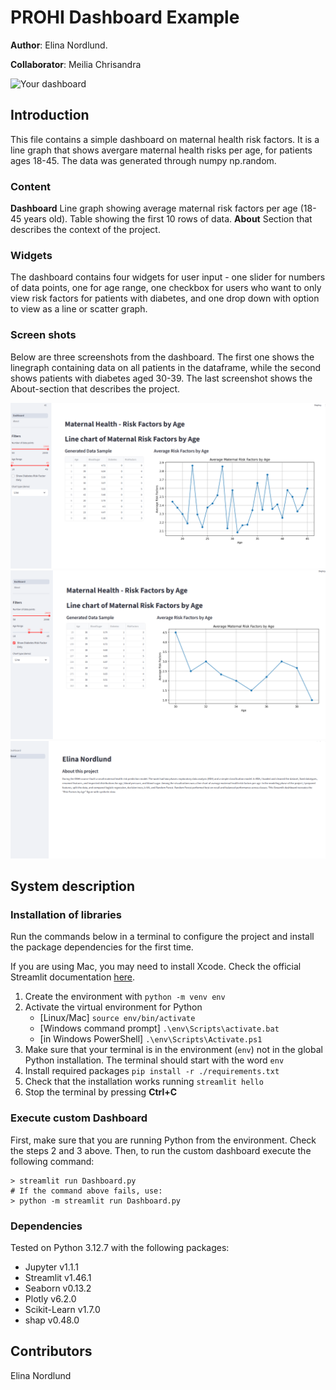 # PROHI Dashboard Example

**Author**: Elina Nordlund.
<!-- As main author, do not write anything in the line below.
The collaborator will edit the line below in GitHub -->
**Collaborator**: Meilia Chrisandra


![Your dashboard](./assets/project-logo.jpg)

## Introduction

This file contains a simple dashboard on maternal health risk factors. It is a line graph that shows avergare maternal health risks per age, for patients ages 18-45. The data was generated through numpy np.random. 

### Content
**Dashboard** Line graph showing average maternal risk factors per age (18-45 years old). Table showing the first 10 rows of data.
**About** Section that describes the context of the project.

### Widgets
The dashboard contains four widgets for user input - one slider for numbers of data points, one for age range, one checkbox for users who want to only view risk factors for patients with diabetes, and one drop down with option to view as a line or scatter graph.

### Screen shots
Below are three screenshots from the dashboard. The first one shows the linegraph containing data on all patients in the dataframe, while the second shows patients with diabetes aged 30-39. The last screenshot shows the About-section that describes the project.

![All patients](assets/dashboard_all.png)
![Diabetes & 30-39 years old](assets/dashboard_diabetes.png)
![About](assets/about.png)

## System description

### Installation of libraries

Run the commands below in a terminal to configure the project and install the package dependencies for the first time.

If you are using Mac, you may need to install Xcode. Check the official Streamlit documentation [here](https://docs.streamlit.io/get-started/installation/command-line#prerequisites).

1. Create the environment with `python -m venv env`
2. Activate the virtual environment for Python
   - [Linux/Mac] `source env/bin/activate` 
   - [Windows command prompt] `.\env\Scripts\activate.bat` 
   - [in Windows PowerShell] `.\env\Scripts\Activate.ps1`
3. Make sure that your terminal is in the environment (`env`) not in the global Python installation. The terminal should start with the word `env`
4. Install required packages `pip install -r ./requirements.txt`
5. Check that the installation works running `streamlit hello`
6. Stop the terminal by pressing **Ctrl+C**

### Execute custom Dashboard

First, make sure that you are running Python from the environment. Check the steps 2 and 3 above. Then, to run the custom dashboard execute the following command:

```
> streamlit run Dashboard.py
# If the command above fails, use:
> python -m streamlit run Dashboard.py
```

### Dependencies

Tested on Python 3.12.7 with the following packages:
  - Jupyter v1.1.1
  - Streamlit v1.46.1
  - Seaborn v0.13.2
  - Plotly v6.2.0
  - Scikit-Learn v1.7.0
  - shap v0.48.0

## Contributors

Elina Nordlund